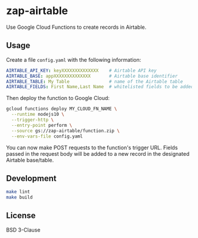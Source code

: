 # zap-airtable

Use Google Cloud Functions to create records in Airtable.

## Usage

Create a file `config.yaml` with the following information:

```yaml
AIRTABLE_API_KEY: keyXXXXXXXXXXXXXX    # Airtable API key
AIRTABLE_BASE: appXXXXXXXXXXXXXX       # Airtable base identifier
AIRTABLE_TABLE: My Table               # name of the Airtable table
AIRTABLE_FIELDS: First Name,Last Name  # whitelisted fields to be added
```

Then deploy the function to Google Cloud:

```bash
gcloud functions deploy MY_CLOUD_FN_NAME \
  --runtime nodejs10 \
  --trigger-http \
  --entry-point perform \
  --source gs://zap-airtable/function.zip \
  --env-vars-file config.yaml
```

You can now make POST requests to the function's trigger URL. Fields passed in the request body will be added to a new record in the designated Airtable base/table.

## Development

```bash
make lint
make build
```

## License

BSD 3-Clause
